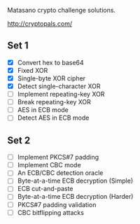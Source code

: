 Matasano crypto challenge solutions.

http://cryptopals.com/

## Set 1

  - [X] Convert hex to base64
  - [X] Fixed XOR
  - [X] Single-byte XOR cipher
  - [X] Detect single-character XOR
  - [ ] Implement repeating-key XOR
  - [ ] Break repeating-key XOR
  - [ ] AES in ECB mode
  - [ ] Detect AES in ECB mode

## Set 2

  - [ ] Implement PKCS#7 padding
  - [ ] Implement CBC mode
  - [ ] An ECB/CBC detection oracle
  - [ ] Byte-at-a-time ECB decryption (Simple)
  - [ ] ECB cut-and-paste
  - [ ] Byte-at-a-time ECB decryption (Harder)
  - [ ] PKCS#7 padding validation
  - [ ] CBC bitflipping attacks

